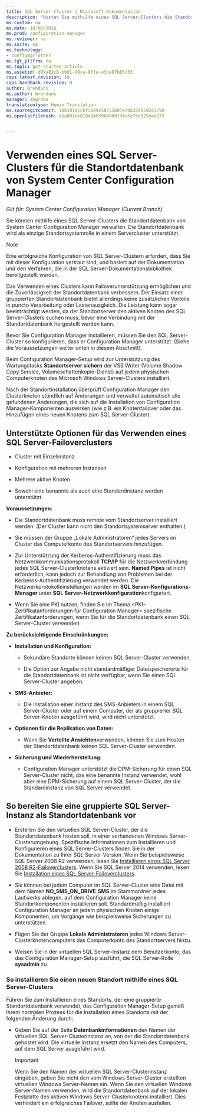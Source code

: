 ```yaml
---
title: SQL Server-Cluster | Microsoft-Dokumentation
description: "Hosten Sie mithilfe eines SQL Server-Clusters die Standortdatenbank von System Center Configuration Manager. Enthält Informationen zu unterstützten Optionen."
ms.custom: na
ms.date: 10/06/2016
ms.prod: configuration-manager
ms.reviewer: na
ms.suite: na
ms.technology:
- configmgr-other
ms.tgt_pltfrm: na
ms.topic: get-started-article
ms.assetid: d09a82c6-bbd1-49ca-8ffe-e3ce87b85d33
caps.latest.revision: 10
caps.handback.revision: 0
author: Brenduns
ms.author: brenduns
manager: angrobe
translationtype: Human Translation
ms.sourcegitcommit: 10b1010ccbf3889c58c55b87e70b354559243c90
ms.openlocfilehash: e5a001ee018e240396498d134c5e75e325eae275


---
```

# <a name="use-a-sql-server-cluster-for-the-system-center-configuration-manager-site-database"></a>Verwenden eines SQL Server-Clusters für die Standortdatenbank von System Center Configuration Manager

*Gilt für: System Center Configuration Manager (Current Branch)*


 Sie können mithilfe eines SQL Server-Clusters die Standortdatenbank von System Center Configuration Manager verwalten. Die Standortdatenbank wird als einzige Standortsystemrolle in einem Servercluster unterstützt.  

> [!NOTE]  
>  Eine erfolgreiche Konfiguration von SQL Server-Clustern erfordert, dass Sie mit dieser Konfiguration vertraut sind, und basiert auf der Dokumentation und den Verfahren, die in der SQL Server-Dokumentationsbibliothek bereitgestellt werden.  

 Das Verwenden eines Clusters kann Failoverunterstützung ermöglichen und die Zuverlässigkeit der Standortdatenbank verbessern. Der Einsatz einer gruppierten Standortdatenbank bietet allerdings keine zusätzlichen Vorteile in puncto Verarbeitung oder Lastenausgleich. Die Leistung kann sogar beeinträchtigt werden, da der Standortserver den aktiven Knoten des SQL Server-Clusters suchen muss, bevor eine Verbindung mit der Standortdatenbank hergestellt werden kann.  

 Bevor Sie Configuration Manager installieren, müssen Sie den SQL Server-Cluster so konfigurieren, dass er Configuration Manager unterstützt. (Siehe die Voraussetzungen weiter unten in diesem Abschnitt).  

 Beim Configuration Manager-Setup wird zur Unterstützung des Wartungstasks **Standortserver sichern** der VSS Writer (Volume Shadow Copy Service, Volumeschattenkopie-Dienst) auf jedem physischen Computerknoten des Microsoft Windows Server-Clusters installiert.  

 Nach der Standortinstallation überprüft Configuration Manager den Clusterknoten stündlich auf Änderungen und verwaltet automatisch alle gefundenen Änderungen, die sich auf die Installation von Configuration Manager-Komponenten auswirken (wie z.B. ein Knotenfailover oder das Hinzufügen eines neuen Knotens zum SQL Server-Cluster).  

## <a name="supported-options-for-using-a-sql-server-failover-cluster"></a>Unterstützte Optionen für das Verwenden eines SQL Server-Failoverclusters

-   Cluster mit Einzelinstanz  

-   Konfiguration mit mehreren Instanzen  

-   Mehrere aktive Knoten  

-   Sowohl eine benannte als auch eine Standardinstanz werden unterstützt.  

**Voraussetzungen:**  

-   Die Standortdatenbank muss remote vom Standortserver installiert werden. (Der Cluster kann nicht den Standortsystemserver enthalten.)  

-   Sie müssen der Gruppe „Lokale Administratoren“ jedes Servers im Cluster das Computerkonto des Standortservers hinzufügen.  

-   Zur Unterstützung der Kerberos-Authentifizierung muss das Netzwerkkommunikationsprotokoll **TCP/IP** für die Netzwerkverbindung jedes SQL Server-Clusterknotens aktiviert sein. **Named Pipes** ist nicht erforderlich, kann jedoch zur Behandlung von Problemen bei der Kerberos-Authentifizierung verwendet werden. Die Netzwerkprotokolleinstellungen werden im **SQL Server-Konfigurations-Manager** unter **SQL Server-Netzwerkkonfiguration**konfiguriert.  

-   Wenn Sie eine PKI nutzen, finden Sie im Thema &lt;PKI-Zertifikatanforderungen für Configuration Manager> spezifische Zertifikatanforderungen, wenn Sie für die Standortdatenbank einen SQL Server-Cluster verwenden.  

**Zu berücksichtigende Einschränkungen:**  

-   **Installation und Konfiguration:**  

    -   Sekundäre Standorte können keinen SQL Server-Cluster verwenden.  

    -   Die Option zur Angabe nicht standardmäßiger Dateispeicherorte für die Standortdatenbank ist nicht verfügbar, wenn Sie einen SQL Server-Cluster angeben.  

-   **SMS-Anbieter:**  

    -   Die Installation einer Instanz des SMS-Anbieters in einem SQL Server-Cluster oder auf einem Computer, der als gruppierter SQL Server-Knoten ausgeführt wird, wird nicht unterstützt.  

-   **Optionen für die Replikation von Daten:**  

    -   Wenn Sie **Verteilte Ansichten**verwenden, können Sie zum Hosten der Standortdatenbank keinen SQL Server-Cluster verwenden.  

-   **Sicherung und Wiederherstellung:**  

    -   Configuration Manager unterstützt die DPM-Sicherung für einen SQL Server-Cluster nicht, das eine benannte Instanz verwendet, wohl aber eine DPM-Sicherung auf einem SQL Server-Cluster, der die Standardinstanz von SQL Server verwendet.  

## <a name="to-prepare-a-clustered-sql-server-instance-for-the-site-database"></a>So bereiten Sie eine gruppierte SQL Server-Instanz als Standortdatenbank vor  

-   Erstellen Sie den virtuellen SQL Server-Cluster, der die Standortdatenbank hosten soll, in einer vorhandenen Windows Server-Clusterumgebung. Spezifische Informationen zum Installieren und Konfigurieren eines SQL Server-Clusters finden Sie in der Dokumentation zu Ihrer SQL Server-Version. Wenn Sie beispielsweise SQL Server 2008 R2 verwenden, lesen Sie  [Installieren eines SQL Server 2008 R2-Failoverclusters](http://go.microsoft.com/fwlink/p/?LinkId=240231). Wenn Sie SQL Server 2014 verwenden, lesen Sie [Installation eines SQL Server-Failoverclusters](https://technet.microsoft.com/library/hh231721\(v=sql.120\).aspx).  

-   Sie können bei jedem Computer im SQL Server-Cluster eine Datei mit dem Namen **NO_SMS_ON_DRIVE.SMS** im Stammordner jedes Laufwerks ablegen, auf dem Configuration Manager keine Standortkomponenten installieren soll. Standardmäßig installiert Configuration Manager an jedem physischen Knoten einige Komponenten, um Vorgänge wie beispielsweise Sicherungen zu unterstützen.  

-   Fügen Sie der Gruppe **Lokale Administratoren** jedes Windows Server-Clusterknotencomputers das Computerkonto des Standortservers hinzu.  

-   Weisen Sie in der virtuellen SQL Server-Instanz dem Benutzerkonto, das das Configuration Manager-Setup ausführt, die SQL Server-Rolle **sysadmin** zu.  

### <a name="to-install-a-new-site-using-a-clustered-sql-server"></a>So installieren Sie einen neuen Standort mithilfe eines SQL Server-Clusters  
 Führen Sie zum Installieren eines Standorts, der eine gruppierte Standortdatenbank verwendet, das Configuration Manager-Setup gemäß Ihrem normalen Prozess für die Installation eines Standorts mit der folgenden Änderung durch:  

-   Geben Sie auf der Seite **Datenbankinformationen** den Namen der virtuellen SQL Server-Clusterinstanz an, von der die Standortdatenbank gehostet wird.  Die virtuelle Instanz ersetzt den Namen des Computers, auf dem SQL Server ausgeführt wird.  

    > [!IMPORTANT]  
    >  Wenn Sie den Namen der virtuellen SQL Server-Clusterinstanz eingeben, geben Sie nicht den vom Windows Server-Cluster erstellten virtuellen Windows Server-Namen ein. Wenn Sie den virtuellen Windows Server-Namen verwenden, wird die Standortdatenbank auf der lokalen Festplatte des aktiven Windows Server-Clusterknotens installiert. Dies verhindert ein erfolgreiches Failover, sollte der Knoten ausfallen.  



<!--HONumber=Dec16_HO3-->


